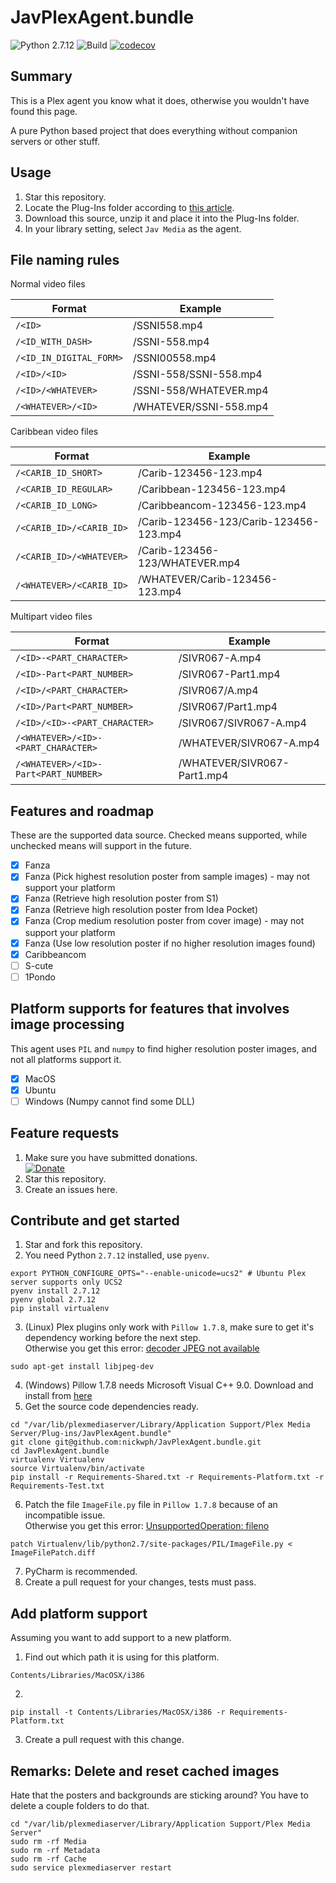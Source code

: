 # JavPlexAgent.bundle

![Python 2.7.12](https://img.shields.io/badge/python-2.7.12-3776AB.svg?logo=python&logoColor=white)
![Build](https://github.com/nickwph/JavPlexAgent.bundle/workflows/build/badge.svg)
[![codecov](https://codecov.io/gh/nickwph/JavPlexAgent.bundle/branch/master/graph/badge.svg)](https://codecov.io/gh/nickwph/JavPlexAgent.bundle)

## Summary

This is a Plex agent you know what it does, otherwise you wouldn't have found this page.

A pure Python based project that does everything without companion servers or other stuff. 

## Usage

1. Star this repository.
2. Locate the Plug-Ins folder according to [this article](https://support.plex.tv/articles/201106098-how-do-i-find-the-plug-ins-folder/).
3. Download this source, unzip it and place it into the Plug-Ins folder.
4. In your library setting, select `Jav Media` as the agent.

## File naming rules

Normal video files

| Format                  | Example                |
|-------------------------|------------------------|
| `/<ID>`                 | /SSNI558.mp4           |
| `/<ID_WITH_DASH>`       | /SSNI-558.mp4          |
| `/<ID_IN_DIGITAL_FORM>` | /SSNI00558.mp4         |
| `/<ID>/<ID>`            | /SSNI-558/SSNI-558.mp4 |
| `/<ID>/<WHATEVER>`      | /SSNI-558/WHATEVER.mp4 |
| `/<WHATEVER>/<ID>`      | /WHATEVER/SSNI-558.mp4 |

Caribbean video files

| Format                   | Example                                |
|--------------------------|----------------------------------------|
| `/<CARIB_ID_SHORT>`      | /Carib-123456-123.mp4                  |
| `/<CARIB_ID_REGULAR>`    | /Caribbean-123456-123.mp4              |
| `/<CARIB_ID_LONG>`       | /Caribbeancom-123456-123.mp4           |
| `/<CARIB_ID>/<CARIB_ID>` | /Carib-123456-123/Carib-123456-123.mp4 |
| `/<CARIB_ID>/<WHATEVER>` | /Carib-123456-123/WHATEVER.mp4         |
| `/<WHATEVER>/<CARIB_ID>` | /WHATEVER/Carib-123456-123.mp4         |

Multipart video files

| Format                               | Example                     |
|--------------------------------------|-----------------------------|
| `/<ID>-<PART_CHARACTER>`             | /SIVR067-A.mp4              |
| `/<ID>-Part<PART_NUMBER>`            | /SIVR067-Part1.mp4          |
| `/<ID>/<PART_CHARACTER>`             | /SIVR067/A.mp4              |
| `/<ID>/Part<PART_NUMBER>`            | /SIVR067/Part1.mp4          |
| `/<ID>/<ID>-<PART_CHARACTER>`        | /SIVR067/SIVR067-A.mp4      |
| `/<WHATEVER>/<ID>-<PART_CHARACTER>`  | /WHATEVER/SIVR067-A.mp4     |
| `/<WHATEVER>/<ID>-Part<PART_NUMBER>` | /WHATEVER/SIVR067-Part1.mp4 |

## Features and roadmap

These are the supported data source. Checked means supported, while unchecked means will support in the future.  

- [x] Fanza
- [x] Fanza (Pick highest resolution poster from sample images) - may not support your platform
- [x] Fanza (Retrieve high resolution poster from S1)
- [x] Fanza (Retrieve high resolution poster from Idea Pocket)
- [x] Fanza (Crop medium resolution poster from cover image) - may not support your platform
- [x] Fanza (Use low resolution poster if no higher resolution images found)
- [x] Caribbeancom
- [ ] S-cute
- [ ] 1Pondo

## Platform supports for features that involves image processing

This agent uses `PIL` and `numpy` to find higher resolution poster images, and not all platforms support it.

- [x] MacOS
- [x] Ubuntu
- [ ] Windows (Numpy cannot find some DLL)

## Feature requests

1. Make sure you have submitted donations.  
[![Donate](https://www.paypalobjects.com/en_US/i/btn/btn_donateCC_LG.gif)](https://www.paypal.com/cgi-bin/webscr?cmd=_s-xclick&hosted_button_id=UKKJEAK6TGKGE&source=url)
2. Star this repository.
3. Create an issues here.

## Contribute and get started

1. Star and fork this repository.
2. You need Python `2.7.12` installed, use `pyenv`.
```shell script
export PYTHON_CONFIGURE_OPTS="--enable-unicode=ucs2" # Ubuntu Plex server supports only UCS2
pyenv install 2.7.12
pyenv global 2.7.12
pip install virtualenv
```
3. (Linux) Plex plugins only work with `Pillow 1.7.8`, make sure to get it's dependency working before the next step.  
Otherwise you get this error: [decoder JPEG not available](https://stackoverflow.com/q/8915296)
```shell script
sudo apt-get install libjpeg-dev
```
4. (Windows) Pillow 1.7.8 needs Microsoft Visual C++ 9.0. 
Download and install from [here](https://www.microsoft.com/en-us/download/details.aspx?id=44266)
5. Get the source code dependencies ready.
```shell script
cd "/var/lib/plexmediaserver/Library/Application Support/Plex Media Server/Plug-ins/JavPlexAgent.bundle"
git clone git@github.com:nickwph/JavPlexAgent.bundle.git
cd JavPlexAgent.bundle
virtualenv Virtualenv
source Virtualenv/bin/activate
pip install -r Requirements-Shared.txt -r Requirements-Platform.txt -r Requirements-Test.txt
```
6. Patch the file `ImageFile.py` file in `Pillow 1.7.8` because of an incompatible issue.  
Otherwise you get this error: [UnsupportedOperation: fileno](https://stackoverflow.com/a/33300044)
```shell script
patch Virtualenv/lib/python2.7/site-packages/PIL/ImageFile.py < ImageFilePatch.diff
```
7. PyCharm is recommended. 
8. Create a pull request for your changes, tests must pass.

## Add platform support

Assuming you want to add support to a new platform.

1. Find out which path it is using for this platform.
```shell script
Contents/Libraries/MacOSX/i386
```
2. 
```shell script
pip install -t Contents/Libraries/MacOSX/i386 -r Requirements-Platform.txt
``` 
3. Create a pull request with this change.

## Remarks: Delete and reset cached images

Hate that the posters and backgrounds are sticking around? You have to delete a couple folders to do that.
```shell script
cd "/var/lib/plexmediaserver/Library/Application Support/Plex Media Server"
sudo rm -rf Media
sudo rm -rf Metadata
sudo rm -rf Cache
sudo service plexmediaserver restart
```


